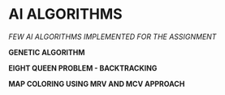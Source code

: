
# AI ALGORITHMS

*FEW AI ALGORITHMS IMPLEMENTED FOR THE ASSIGNMENT*

**GENETIC ALGORITHM**<br>

**EIGHT QUEEN PROBLEM - BACKTRACKING**<br>

**MAP COLORING USING MRV AND MCV APPROACH**<br>

